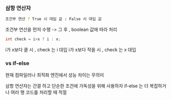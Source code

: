 

### 삼항 연산자

```sh
조건부 연산 ? True 시 대입 값 : False 시 대입 값
```

조건부 연산을 먼저 수행 -> 그 후 , boolean 값에 따라 처리

```java
int check = i>x ? i : x;
```

i가 x보다 클 시 , check 는 i 대입
i가 x보다 작을 시 , check 는 x 대입


### vs if-else

현재 컴파일러나 최적화 엔진에서 성능 차이는 무의미

삼항 연산자는 간결 하고 단순한 조건에 가독성을 위해 사용하자
if-else 는 더 복잡하거나 여러 행 코드를 처리할 때 적절